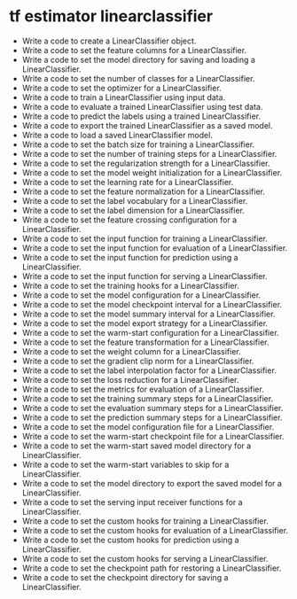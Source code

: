 # tf estimator linearclassifier

- Write a code to create a LinearClassifier object.
- Write a code to set the feature columns for a LinearClassifier.
- Write a code to set the model directory for saving and loading a LinearClassifier.
- Write a code to set the number of classes for a LinearClassifier.
- Write a code to set the optimizer for a LinearClassifier.
- Write a code to train a LinearClassifier using input data.
- Write a code to evaluate a trained LinearClassifier using test data.
- Write a code to predict the labels using a trained LinearClassifier.
- Write a code to export the trained LinearClassifier as a saved model.
- Write a code to load a saved LinearClassifier model.
- Write a code to set the batch size for training a LinearClassifier.
- Write a code to set the number of training steps for a LinearClassifier.
- Write a code to set the regularization strength for a LinearClassifier.
- Write a code to set the model weight initialization for a LinearClassifier.
- Write a code to set the learning rate for a LinearClassifier.
- Write a code to set the feature normalization for a LinearClassifier.
- Write a code to set the label vocabulary for a LinearClassifier.
- Write a code to set the label dimension for a LinearClassifier.
- Write a code to set the feature crossing configuration for a LinearClassifier.
- Write a code to set the input function for training a LinearClassifier.
- Write a code to set the input function for evaluation of a LinearClassifier.
- Write a code to set the input function for prediction using a LinearClassifier.
- Write a code to set the input function for serving a LinearClassifier.
- Write a code to set the training hooks for a LinearClassifier.
- Write a code to set the model configuration for a LinearClassifier.
- Write a code to set the model checkpoint interval for a LinearClassifier.
- Write a code to set the model summary interval for a LinearClassifier.
- Write a code to set the model export strategy for a LinearClassifier.
- Write a code to set the warm-start configuration for a LinearClassifier.
- Write a code to set the feature transformation for a LinearClassifier.
- Write a code to set the weight column for a LinearClassifier.
- Write a code to set the gradient clip norm for a LinearClassifier.
- Write a code to set the label interpolation factor for a LinearClassifier.
- Write a code to set the loss reduction for a LinearClassifier.
- Write a code to set the metrics for evaluation of a LinearClassifier.
- Write a code to set the training summary steps for a LinearClassifier.
- Write a code to set the evaluation summary steps for a LinearClassifier.
- Write a code to set the prediction summary steps for a LinearClassifier.
- Write a code to set the model configuration file for a LinearClassifier.
- Write a code to set the warm-start checkpoint file for a LinearClassifier.
- Write a code to set the warm-start saved model directory for a LinearClassifier.
- Write a code to set the warm-start variables to skip for a LinearClassifier.
- Write a code to set the model directory to export the saved model for a LinearClassifier.
- Write a code to set the serving input receiver functions for a LinearClassifier.
- Write a code to set the custom hooks for training a LinearClassifier.
- Write a code to set the custom hooks for evaluation of a LinearClassifier.
- Write a code to set the custom hooks for prediction using a LinearClassifier.
- Write a code to set the custom hooks for serving a LinearClassifier.
- Write a code to set the checkpoint path for restoring a LinearClassifier.
- Write a code to set the checkpoint directory for saving a LinearClassifier.